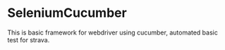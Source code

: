 # SeleniumCucumber
This is basic framework for webdriver using cucumber, automated basic test for strava.
